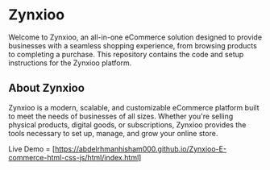 # Zynxioo
Welcome to Zynxioo, an all-in-one eCommerce solution designed to provide businesses with a seamless shopping experience, from browsing products to completing a purchase. This repository contains the code and setup instructions for the Zynxioo platform.

## About Zynxioo
Zynxioo is a modern, scalable, and customizable eCommerce platform built to meet the needs of businesses of all sizes. Whether you're selling physical products, digital goods, or subscriptions, Zynxioo provides the tools necessary to set up, manage, and grow your online store.

Live Demo = [https://abdelrhmanhisham000.github.io/Zynxioo-E-commerce-html-css-js/html/index.html]

